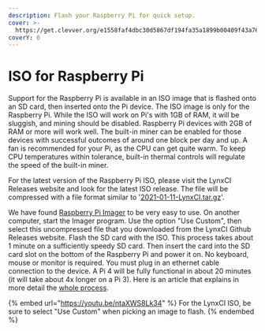 ```yaml
---
description: Flash your Raspberry Pi for quick setup.
cover: >-
  https://get.clevver.org/e1558faf4dbc30d5867df194fa35a1899b00409f43a76836fb63233ffdd1bca1.png
coverY: 0
---
```


# ISO for Raspberry Pi

Support for the Raspberry Pi is available in an ISO image that is flashed onto an SD card, then inserted onto the Pi device. The ISO image is only for the Raspberry Pi. While the ISO will work on Pi's with 1GB of RAM, it will be sluggish, and mining should be disabled. Raspberry Pi devices with 2GB of RAM or more will work well. The built-in miner can be enabled for those devices with successful outcomes of around one block per day and up. A fan is recommended for your Pi, as the CPU can get quite warm. To keep CPU temperatures within tolerance, built-in thermal controls will regulate the speed of the built-in miner.

For the latest version of the Raspberry Pi ISO, please visit the LynxCI Releases website and look for the latest ISO release. The file will be compressed with a file format similar to '[2021-01-11-LynxCI.tar.gz](https://github.com/getlynx/LynxCI/releases/download/v27-ISO/2021-01-11-LynxCI.tar.gz)'.

We have found [Raspberry Pi Imager](https://www.raspberrypi.com/software/) to be very easy to use. On another computer, start the Imager program. Use the option "Use Custom", then select this uncompressed file that you downloaded from the LynxCI Github Releases website. Flash the SD card with the ISO. This process takes about 1 minute on a sufficiently speedy SD card. Then insert the card into the SD card slot on the bottom of the Raspberry Pi and power it on. No keyboard, mouse or monitor is required. You must plug in an ethernet cable connection to the device. A Pi 4 will be fully functional in about 20 minutes (it will take about 4x longer on a Pi 3). Here is an article that explains in more detail the [whole process](https://medium.com/lynx-blockchain/intermediate-using-the-lynx-cryptocurrency-installer-lynxci-363b00784a34).

{% embed url="https://youtu.be/ntaXWS8Lk34" %}
For the LynxCI ISO, be sure to select "Use Custom" when picking an image to flash.
{% endembed %}

